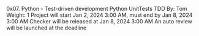 0x07. Python - Test-driven development
Python
UnitTests
TDD
 By: Tom
 Weight: 1
 Project will start Jan 2, 2024 3:00 AM, must end by Jan 8, 2024 3:00 AM
 Checker will be released at Jan 8, 2024 3:00 AM
 An auto review will be launched at the deadline

